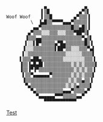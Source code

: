 ```
              ▄              ▄    
             ▌▒█           ▄▀▒▌   
Woof Woof    ▌▒▒█        ▄▀▒▒▒▐   
         \  ▐▄█▒▒▀▀▀▀▄▄▄▀▒▒▒▒▒▐   
          ▄▄▀▒▒▒▒▒▒▒▒▒▒▒█▒▒▄█▒▐   
        ▄▀▒▒▒░░░▒▒▒░░░▒▒▒▀██▀▒▌   
       ▐▒▒▒▄▄▒▒▒▒▒▒▒▒▒▒▒▒▒▒▒▀▄▒▌  
       ▌░░▌█▀▒▒▒▒▒▄▀█▄▒▒▒▒▒▒▒█▒▐  
      ▐░░░▒▒▒▒▒▒▒▒▌██▀▒▒░░░▒▒▒▀▄▌ 
      ▌░▒▒▒▒▒▒▒▒▒▒▒▒▒▒░░░░░░▒▒▒▒▌ 
     ▌▒▒▒▄██▄▒▒▒▒▒▒▒▒░░░░░░░░▒▒▒▐ 
     ▐▒▒▐▄█▄█▌▒▒▒▒▒▒▒▒▒▒░▒░▒░▒▒▒▒▌
     ▐▒▒▐▀▐▀▒▒▒▒▒▒▒▒▒▒▒▒▒░▒░▒░▒▒▐ 
      ▌▒▒▀▄▄▄▄▄▄▀▒▒▒▒▒▒▒░▒░▒░▒▒▒▌ 
      ▐▒▒▒▒▒▒▒▒▒▒▒▒▒▒▒▒░▒░▒▒▄▒▒▐  
       ▀▄▒▒▒▒▒▒▒▒▒▒▒▒▒░▒░▒▄▒▒▒▒▌  
         ▀▄▒▒▒▒▒▒▒▒▒▒▄▄▄▀▒▒▒▒▄▀   
           ▀▄▄▄▄▄▄▀▀▀▒▒▒▒▒▄▄▀     
              ▀▀▀▀▀▀▀▀▀▀▀▀        
```
[Test](javascript:/a/-alert(1))
<!--
**GodSaveTheDoge/GodSaveTheDoge** is a ✨ _special_ ✨ repository because its `README.md` (this file) appears on your GitHub profile.

Here are some ideas to get you started:

- 🔭 I’m currently working on ...
- 🌱 I’m currently learning ...
- 👯 I’m looking to collaborate on ...
- 🤔 I’m looking for help with ...
- 💬 Ask me about ...
- 📫 How to reach me: ...
- 😄 Pronouns: ...
- ⚡ Fun fact: ...
-->
